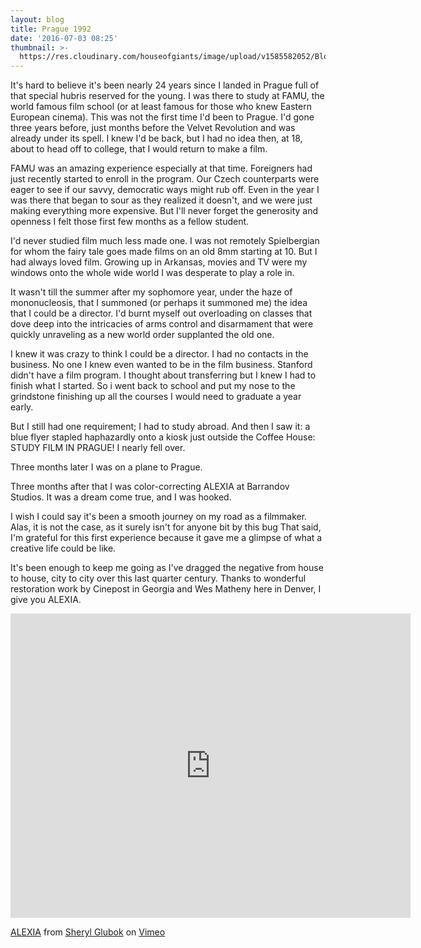 ```yaml
---
layout: blog
title: Prague 1992
date: '2016-07-03 08:25'
thumbnail: >-
  https://res.cloudinary.com/houseofgiants/image/upload/v1585582052/Blog/prague-89_t7g99s.jpg
---
```

It's hard to believe it's been nearly 24 years since I landed in Prague full of that special hubris reserved for the young. I was there to study at FAMU, the world famous film school (or at least famous for those who knew Eastern European cinema). This was not the first time I'd been to Prague. I'd gone three years before, just months before the Velvet Revolution and was already under its spell. I knew I'd be back, but I had no idea then, at 18, about to head off to college, that I would return to make a film.

FAMU was an amazing experience especially at that time. Foreigners had just recently started to enroll in the program. Our Czech counterparts were eager to see if our savvy, democratic ways might rub off. Even in the year I was there that began to sour as they realized it doesn't, and we were just making everything more expensive. But I'll never forget the generosity and openness I felt those first few months as a fellow student.

I'd never studied film much less made one. I was not remotely Spielbergian for whom the fairy tale goes made films on an old 8mm starting at 10. But I had always loved film. Growing up in Arkansas, movies and TV were my windows onto the whole wide world I was desperate to play a role in.

It wasn't till the summer after my sophomore year, under the haze of mononucleosis, that I summoned (or perhaps it summoned me) the idea that I could be a director. I'd burnt myself out overloading on classes that dove deep into the intricacies of arms control and disarmament that were quickly unraveling as a new world order supplanted the old one.

I knew it was crazy to think I could be a director. I had no contacts in the business. No one I knew even wanted to be in the film business. Stanford didn't have a film program. I thought about transferring but I knew I had to finish what I started. So i went back to school and put my nose to the grindstone finishing up all the courses I would need to graduate a year early.

But I still had one requirement; I had to study abroad. And then I saw it: a blue flyer stapled haphazardly onto a kiosk just outside the Coffee House: STUDY FILM IN PRAGUE! I nearly fell over.

Three months later I was on a plane to Prague.

Three months after that I was color-correcting ALEXIA at Barrandov Studios. It was a dream come true, and I was hooked.

I wish I could say it's been a smooth journey on my road as a filmmaker. Alas, it is not the case, as it surely isn't for anyone bit by this bug That said, I'm grateful for this first experience because it gave me a glimpse of what a creative life could be like.

It's been enough to keep me going as I've dragged the negative from house to house, city to city over this last quarter century. Thanks to wonderful restoration work by Cinepost in Georgia and Wes Matheny here in Denver, I give you ALEXIA.

<iframe src="https://player.vimeo.com/video/168465882" width="640" height="487" frameborder="0" allow="autoplay; fullscreen" allowfullscreen></iframe>

[ALEXIA](https://vimeo.com/168465882) from [Sheryl Glubok](https://vimeo.com/sherylglubok) on [Vimeo](https://vimeo.com)
